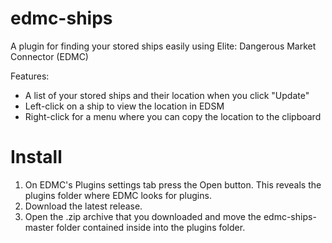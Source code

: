 # edmc-ships
A plugin for finding your stored ships easily using Elite: Dangerous Market Connector (EDMC)

Features:
* A list of your stored ships and their location when you click "Update"
* Left-click on a ship to view the location in EDSM
* Right-click for a menu where you can copy the location to the clipboard

# Install

1. On EDMC's Plugins settings tab press the Open button. This reveals the plugins folder where EDMC looks for plugins.
2. Download the latest release.
3. Open the .zip archive that you downloaded and move the edmc-ships-master folder contained inside into the plugins folder.
